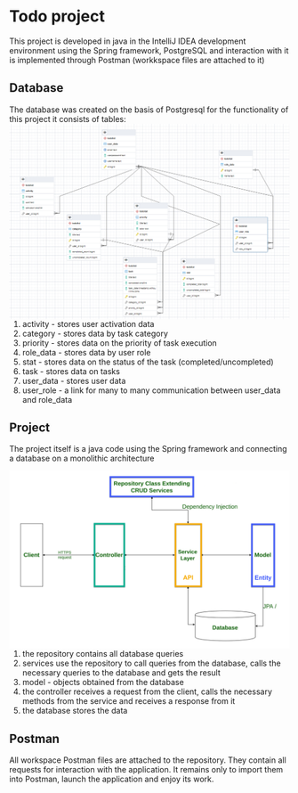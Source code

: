 # Todo project

This project is developed in java in the IntelliJ IDEA development environment using the Spring framework, PostgreSQL and interaction with it is implemented through Postman (workkspace files are attached to it)


## Database

The database was created on the basis of Postgresql for the functionality of this project
it consists of tables:
<img src="./img_readme/db.png"  
  alt="db" align="left" >
<ol>
<li> activity - stores user activation data
<li> category - stores data by task category
<li> priority - stores data on the priority of task execution
<li> role_data - stores data by user role
<li> stat - stores data on the status of the task (completed/uncompleted)
<li> task - stores data on tasks
<li> user_data - stores user data
<li> user_role - a link for many to many communication between user_data and role_data
</ol>

## Project

The project itself is a java code using the Spring framework and connecting a database on a monolithic architecture

<img src="./img_readme/plan.png"  
  alt="db" align="left" >

<ol>
<li> the repository contains all database queries
<li> services use the repository to call queries from the database, calls the necessary queries to the database and gets the result
<li> model - objects obtained from the database
<li> the controller receives a request from the client, calls the necessary methods from the service and receives a response from it
<li> the database stores the data
</ol>

## Postman

All workspace Postman files are attached to the repository. They contain all requests for interaction with the application. It remains only to import them into Postman, launch the application and enjoy its work.


